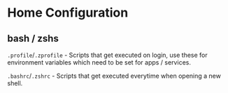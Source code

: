 # Home Configuration

## bash / zshs

`.profile`/`.zprofile` - Scripts that get executed on login, use these for environment variables which need to be set for apps / services.

`.bashrc`/`.zshrc` - Scripts that get executed everytime when opening a new shell.
